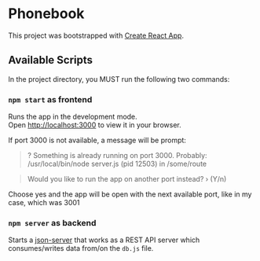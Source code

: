 # Phonebook

This project was bootstrapped with [Create React App](https://github.com/facebook/create-react-app).

## Available Scripts

In the project directory, you MUST run the following two commands:

### `npm start` as frontend

Runs the app in the development mode.\
Open [http://localhost:3000](http://localhost:3000) to view it in your browser.

If port 3000 is not available, a message will be prompt:

> ? Something is already running on port 3000. Probably:
  /usr/local/bin/node server.js (pid 12503)
  in /some/route

> Would you like to run the app on another port instead? › (Y/n)

Choose yes and the app will be open with the next available port, like in my case, which was 3001

### `npm server` as backend

Starts a [json-server](https://github.com/typicode/json-server) that works as a REST API server which consumes/writes data from/on the `db.js` file.

